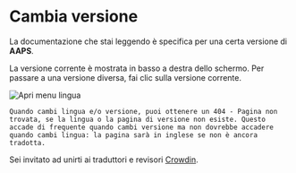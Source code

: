 # Cambia versione

La documentazione che stai leggendo è specifica per una certa versione di **AAPS**.

La versione corrente è mostrata in basso a destra dello schermo. Per passare a una versione diversa, fai clic sulla versione corrente.

![Apri menu lingua](../images/documentation_language_menu.png)

```{warning}
Quando cambi lingua e/o versione, puoi ottenere un 404 - Pagina non trovata, se la lingua o la pagina di versione non esiste. Questo accade di frequente quando cambi versione ma non dovrebbe accadere quando cambi lingua: la pagina sarà in inglese se non è ancora tradotta.
```

Sei invitato ad unirti ai traduttori e revisori [Crowdin](https://crowdin.com/project/androidapsdocs).
